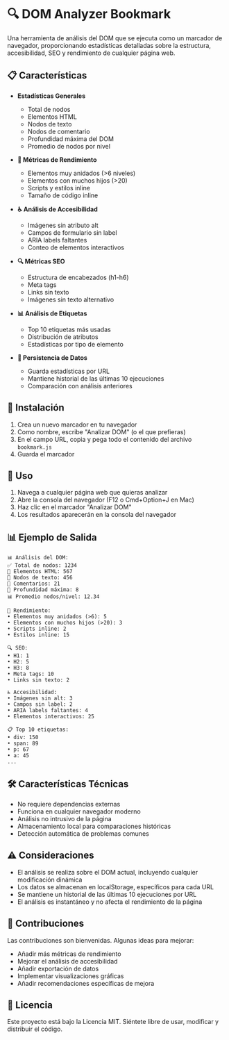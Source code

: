 # 🔍 DOM Analyzer Bookmark

Una herramienta de análisis del DOM que se ejecuta como un marcador de navegador, proporcionando estadísticas detalladas sobre la estructura, accesibilidad, SEO y rendimiento de cualquier página web.

## 📋 Características

- **Estadísticas Generales**
  - Total de nodos
  - Elementos HTML
  - Nodos de texto
  - Nodos de comentario
  - Profundidad máxima del DOM
  - Promedio de nodos por nivel

- **🚀 Métricas de Rendimiento**
  - Elementos muy anidados (>6 niveles)
  - Elementos con muchos hijos (>20)
  - Scripts y estilos inline
  - Tamaño de código inline

- **♿ Análisis de Accesibilidad**
  - Imágenes sin atributo alt
  - Campos de formulario sin label
  - ARIA labels faltantes
  - Conteo de elementos interactivos

- **🔍 Métricas SEO**
  - Estructura de encabezados (h1-h6)
  - Meta tags
  - Links sin texto
  - Imágenes sin texto alternativo

- **📊 Análisis de Etiquetas**
  - Top 10 etiquetas más usadas
  - Distribución de atributos
  - Estadísticas por tipo de elemento

- **💾 Persistencia de Datos**
  - Guarda estadísticas por URL
  - Mantiene historial de las últimas 10 ejecuciones
  - Comparación con análisis anteriores

## 🚀 Instalación

1. Crea un nuevo marcador en tu navegador
2. Como nombre, escribe "Analizar DOM" (o el que prefieras)
3. En el campo URL, copia y pega todo el contenido del archivo `bookmark.js`
4. Guarda el marcador

## 📖 Uso

1. Navega a cualquier página web que quieras analizar
2. Abre la consola del navegador (F12 o Cmd+Option+J en Mac)
3. Haz clic en el marcador "Analizar DOM"
4. Los resultados aparecerán en la consola del navegador

## 📊 Ejemplo de Salida

```
📊 Análisis del DOM:
✅ Total de nodos: 1234
🔹 Elementos HTML: 567
📝 Nodos de texto: 456
💬 Comentarios: 21
📏 Profundidad máxima: 8
📊 Promedio nodos/nivel: 12.34

🚀 Rendimiento:
• Elementos muy anidados (>6): 5
• Elementos con muchos hijos (>20): 3
• Scripts inline: 2
• Estilos inline: 15

🔍 SEO:
• H1: 1
• H2: 5
• H3: 8
• Meta tags: 10
• Links sin texto: 2

♿ Accesibilidad:
• Imágenes sin alt: 3
• Campos sin label: 2
• ARIA labels faltantes: 4
• Elementos interactivos: 25

📋 Top 10 etiquetas:
• div: 150
• span: 89
• p: 67
• a: 45
...
```

## 🛠️ Características Técnicas

- No requiere dependencias externas
- Funciona en cualquier navegador moderno
- Análisis no intrusivo de la página
- Almacenamiento local para comparaciones históricas
- Detección automática de problemas comunes

## ⚠️ Consideraciones

- El análisis se realiza sobre el DOM actual, incluyendo cualquier modificación dinámica
- Los datos se almacenan en localStorage, específicos para cada URL
- Se mantiene un historial de las últimas 10 ejecuciones por URL
- El análisis es instantáneo y no afecta el rendimiento de la página

## 🤝 Contribuciones

Las contribuciones son bienvenidas. Algunas ideas para mejorar:
- Añadir más métricas de rendimiento
- Mejorar el análisis de accesibilidad
- Añadir exportación de datos
- Implementar visualizaciones gráficas
- Añadir recomendaciones específicas de mejora

## 📄 Licencia

Este proyecto está bajo la Licencia MIT. Siéntete libre de usar, modificar y distribuir el código. 